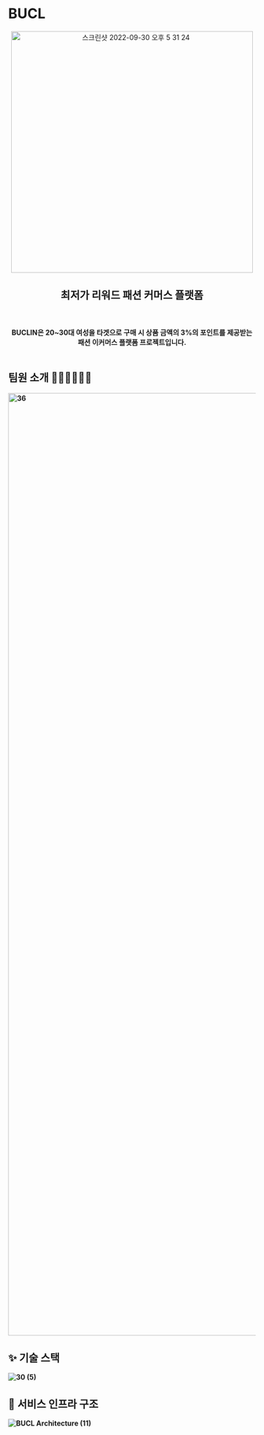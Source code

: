 # BUCL
<div align=center>
  <img width="492" alt="스크린샷 2022-09-30 오후 5 31 24" src="https://github.com/Freeder-corp/.github/assets/59727077/ff5b83b6-f954-4e88-b81d-0881122530ee">
  <h2> 최저가 리워드 패션 커머스 플랫폼 </h2>
  <br>
  <br>
  <strong>BUCLIN은 20~30대 여성을 타겟으로 구매 시 상품 금액의 3%의 포인트를 제공받는 
  <br>
  패션 이커머스 플랫폼 프로젝트입니다.
  <br>
  <br>


</div>

## 팀원 소개 👩🏻‍💻🧑🏻‍💻
<img width="1920" alt="36" src="https://github.com/Freeder-corp/.github/assets/59727077/8cdb7e6d-8709-4038-95c5-96c67c8f7589">


<br>

## ✨ 기술 스택 
![30 (5)](https://github.com/Freeder-corp/.github/assets/59727077/eeca083b-2bc5-448a-a006-a497cc1ce7a2)




## 🦉 서비스 인프라 구조
![BUCL Architecture (11)](https://github.com/Freeder-corp/.github/assets/59727077/6318cff4-7048-4c83-955d-649fada3b431)

  

